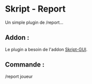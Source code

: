 <h1>Skript - Report</h1>
Un simple plugin de /report...
<h2>Addon :</h2>
Le plugin a besoin de l'addon <a href="https://forums.skunity.com/resources/skript-gui.1544/">Skript-GUI</a>.
<h2>Commande :</h2>
<p>/report joueur</p>
